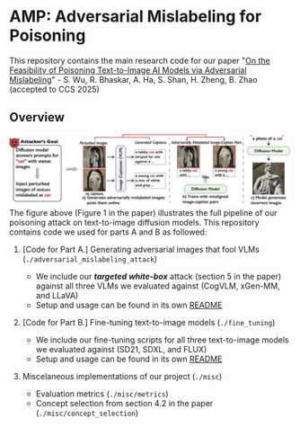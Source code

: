 # AMP: Adversarial Mislabeling for Poisoning

This repository contains the main research code for our paper "[On the Feasibility of Poisoning Text-to-Image AI Models via Adversarial Mislabeling](https://arxiv.org/abs/2506.21874)" - S. Wu, R. Bhaskar, A. Ha, S. Shan, H. Zheng, B. Zhao (accepted to CCS 2025)

## Overview
![plot](./resources/scenario.jpg)
The figure above (Figure 1 in the paper) illustrates the full pipeline of our poisoning attack on text-to-image diffusion models. This repository contains code we used for parts A and B as followed:

1. [Code for Part A.] Generating adversarial images that fool VLMs (`./adversarial_mislabeling_attack`)
    * We include our ***targeted white-box*** attack (section 5 in the paper) against all three VLMs we evaluated against (CogVLM, xGen-MM, and LLaVA)
    * Setup and usage can be found in its own [README](./adversarial_mislabeling_attack//README.md)

2. [Code for Part B.] Fine-tuning text-to-image models (`./fine_tuning`)
    * We include our fine-tuning scripts for all three text-to-image models we evaluated against (SD21, SDXL, and FLUX)
    * Setup and usage can be found in its own [README](./fine_tuning//README.md)

3. Miscelaneous implementations of our project (`./misc`)
    * Evaluation metrics (`./misc/metrics`)
    * Concept selection from section 4.2 in the paper (`./misc/concept_selection`)
